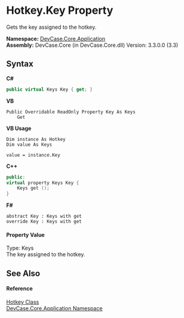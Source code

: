 # Hotkey.Key Property 
 

Gets the key assigned to the hotkey.

**Namespace:**&nbsp;<a href="N_DevCase_Core_Application">DevCase.Core.Application</a><br />**Assembly:**&nbsp;DevCase.Core (in DevCase.Core.dll) Version: 3.3.0.0 (3.3)

## Syntax

**C#**<br />
``` C#
public virtual Keys Key { get; }
```

**VB**<br />
``` VB
Public Overridable ReadOnly Property Key As Keys
	Get
```

**VB Usage**<br />
``` VB Usage
Dim instance As Hotkey
Dim value As Keys

value = instance.Key

```

**C++**<br />
``` C++
public:
virtual property Keys Key {
	Keys get ();
}
```

**F#**<br />
``` F#
abstract Key : Keys with get
override Key : Keys with get
```


#### Property Value
Type: Keys<br />The key assigned to the hotkey.

## See Also


#### Reference
<a href="T_DevCase_Core_Application_Hotkey">Hotkey Class</a><br /><a href="N_DevCase_Core_Application">DevCase.Core.Application Namespace</a><br />